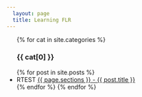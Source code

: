 ```yaml
---
  layout: page
  title: Learning FLR
---
```


<ul>
	{% for cat in site.categories %}
    <h3>{{ cat[0] }}</h3>
  {% for post in site.posts %}
    	<li>
			RTEST
	      <a href="{{ post.url }}">{{ page.sections }} - {{ post.title }}</a>
    	</li>
  {% endfor %}
	{% endfor %}
</ul>



